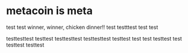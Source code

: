 # metacoin is meta

test
test
winner, winner, chicken dinner!!
test
testttest
test
test

testtesttest
testtest
testtesttest
testtesttest
testtest
test
test
testtest
test
testtest
testtest
